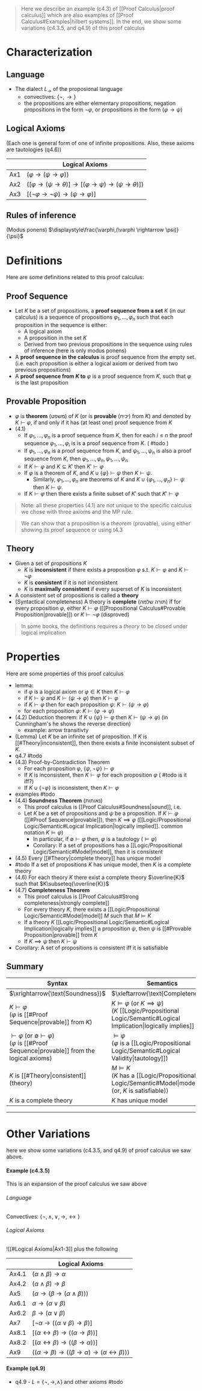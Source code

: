 	
> Here we describe an example (c4.3) of [[Proof Calculus|proof calculus]] which are also examples of [[Proof Calculus#Examples|hilbert systems]]. In the end, we show some variations (c4.3.5, and q4.9) of this proof calculus

# Characterization

## Language

- The dialect $L_{\rightarrow }$ of the proposional language 
	- convectives: $\{ \lnot,\rightarrow \}$
	- the propositions are either elementary propositions, negation propositions in the form $\lnot{\varphi}$, or propositions in the form $(\varphi\rightarrow \psi)$

## Logical Axioms

(Each one is general form of one of infinite propositions. Also, these axioms are tautologies (q4.6))

|     | Logical Axioms                                                                                                               |
| --- | ---------------------------------------------------------------------------------------------------------------------------- |
| Ax1 | $(\varphi\rightarrow (\psi\rightarrow \varphi))$                                                                             |
| Ax2 | $([\varphi\rightarrow (\psi\rightarrow \theta)]\rightarrow [(\varphi\rightarrow \psi)\rightarrow (\psi\rightarrow \theta)])$ |
| Ax3 | $[(\lnot \varphi\rightarrow \lnot\psi )\rightarrow (\psi\rightarrow \varphi)]$                                               |

## Rules of inference

(Modus ponens) $\displaystyle\frac{\varphi,(\varphi \rightarrow \psi)}{\psi}$

# Definitions

Here are some definitions related to this proof calculus:
## Proof Sequence

- Let $K$ be a set of propositions, a **proof sequence from a set** $K$ (in our calculus) is a sequence of propositions $\varphi_{1},\dots,\varphi_{n}$ such that each proposition in the sequence is either: 
	- A logical axiom
	- A proposition in the set $K$
	- Derived from two previous propositions in the sequence using rules of inference (here is only modus ponens)
- A **proof sequence in the calculus** is proof sequence from the empty set. (i.e. each proposition is either a logical axiom or derived from two previous propositions)
- A **proof sequence from $K$ to** $\varphi$ is a proof sequence from $K$, such that $\varphi$ is the last proposition

## Provable Proposition

- $\varphi$ is **theorem** (משפט) of $K$ (or is **provable** (יכיח) from $K$) and denoted by $K \vdash \varphi$, if and only if it has (at least one) proof sequence from $K$ 
- (4.1) 
	- If $\varphi_{1},\dots,\varphi_{n}$ is a proof sequence from $K$, then for each $i\leq n$ the proof sequence $\varphi_{1},\dots,\varphi_{i}$ is is a proof sequence from $K$. ( #todo )
	- If $\varphi_{1},\dots,\varphi_{n}$ is a proof sequence from $K$, and $\psi_{1},\dots,\psi_{n}$ is also a proof sequence from $K$, then  $\varphi_{1},\dots,\varphi_{n},\psi_{1},\dots,\psi_{n}$
	- If $K\vdash \varphi$ and $K \subseteq K'$ then $K' \vdash \varphi$
	- If $\varphi$ is a theorem of $K$, and $K \cup \{ \varphi \}\vdash \psi$ then $K \vdash \psi$. 
		- Similarly, $\varphi_{1},\dots,\varphi_{n}$ are theorems of $K$ and $K\cup \{ \varphi_{1},\dots,\varphi_{n} \}\vdash \psi$ then $K\vdash \psi$.
	- If $K \vdash \varphi$ then there exists a finite subset of $K'$ such that $K' \vdash \varphi$


> Note: all these properties (4.1) are not unique to the specific calculus we chose with three axioms and the MP rule.

>We can show that a proposition is a *theorem* (provable), using either showing its proof sequence or using t4.3

## Theory

- Given a set of propositions $K$ 
	- $K$ is **inconsistent** if there exists a proposition $\varphi$ s.t. $K ⊢ \varphi$ and $K ⊢ ¬\varphi$ 
	- $K$ is **consistent** if it is not inconsistent
	- $K$ is **maximally consistent** if every superset of $K$ is inconsistent
- A consistent set of propositions is called a **theory**
- (Syntactical completeness) A theory is **complete** (תורה שלמה) if for every proposition $\varphi$, either $K\vdash{\varphi}$ ([[Propositional Calculus#Provable Proposition|provable]]) or $K\vdash{\lnot{\varphi}}$ (disproved)

> In some books, the definitions requires a _theory_ to be closed under logical implication
# Properties

Here are some properties of this proof calculus

- lemma:
	- if $\varphi$ is a logical axiom or $\varphi \in K$ then $K \vdash \varphi$
	- if $K \vdash \psi$ and $K \vdash (\psi\rightarrow\varphi )$ then $K \vdash \varphi$
	- if $K \vdash \varphi$ then for each proposition $\psi$: $K\vdash(\psi \rightarrow \varphi)$
	- for each proposition $\varphi$: $K\vdash(\varphi \rightarrow \varphi )$
- (4.2) Deduction theorem: if $K\cup \{ \psi \}\vdash\varphi$ then $K\vdash(\psi\rightarrow\varphi)$ (in Cunningham's he shows the reverse direction)
	- example: arrow transitivty
- (Lemma) Let $K$ be an infinite set of proposition. If $K$ is [[#Theory|inconsistent]], then there exists a finite inconsistent subset of $K$. 
- q4.7 #todo 
- (4.3) Proof-by-Contradiction Theorem 
	- For each proposition $\varphi$, $\{ \psi,\lnot\psi \}\vdash\varphi$
	- If $K$ is inconsistent, then $K\vdash{\varphi}$ for each proposition $\varphi$ ( #todo is it iff?)
	- If $K\cup \{ \lnot \varphi \}$ is inconsistent, then $K\vdash{\varphi}$
- examples #todo 
- (4.4) **Soundness Theorem** (נאותות)
	- This proof calculus is [[Proof Calculus#Soundness|sound]], i.e.
	- Let $K$ be a set of propositions and $\psi$ be a proposition. If $K\vdash \varphi$ ([[#Proof Sequence|provable]]), then $K\implies\varphi$ ([[Logic/Propositional Logic/Semantic#Logical Implication|logically implied]]. common notation $K \models\varphi$)
		- In particular, if $\emptyset\vdash \varphi$ then, $\varphi$ is a tautology ($\models \varphi$)
		- Corollary: If a set of propositions has a [[Logic/Propositional Logic/Semantic#Model|model]], then it is consistent
- (4.5) Every [[#Theory|complete theory]] has unique model
- #todo If a set of propositions $K$ has unique model, then $K$ is a complete theory 
- (4.6) For each theory $K$ there exist a complete theory $\overline{K}$ such that $K\subseteq{\overline{K}}$
- (4.7) **Completeness Theorem**
	- This proof calculus is [[Proof Calculus#Strong completeness|strongly complete]]
	- For every theory $K$, there exists a [[Logic/Propositional Logic/Semantic#Model|model]] $M$ such that $M \models K$ 
	- If a theory $K$ [[Logic/Propositional Logic/Semantic#Logical Implication|logically implies]] a proposition $\psi$, then $\psi$ is [[#Provable Proposition|provable]] from $K$
	- If $K \implies \psi$ then $K \vdash \psi$
- Corollary: A set of propositions is consistent iff it is satisfiable

## Summary 

| Syntax                                                                                                                  | Semantics                                                                                                                              |
| ----------------------------------------------------------------------------------------------------------------------- | -------------------------------------------------------------------------------------------------------------------------------------- |
| $\xrightarrow{\text{Soundness}}$                                                                                        | $\xleftarrow{\text{Completeness}}$                                                                                                     |
| $K\vdash\varphi$<br>($\varphi$ is [[#Proof Sequence\|provable]] from $K$)                                               | $K\models\varphi$ (or $K \implies \psi$)<br>($K$ [[Logic/Propositional Logic/Semantic#Logical Implication\|logically implies]] $\psi$) |
| $\vdash\varphi$ (or  $\emptyset\vdash \varphi$)<br>($\varphi$ is [[#Proof Sequence\|provable]] from the logical axioms) | $\models\varphi$<br>($\varphi$ is a [[Logic/Propositional Logic/Semantic#Logical Validity\|tautology]])                                |
| $K$ is [[#Theory\|consistent]] (theory)                                                                                 | $M\models K$<br>($K$ has a [[Logic/Propositional Logic/Semantic#Model\|model]] $M$ (or, $K$ is satisfiable))                           |
| $K$ is a complete theory                                                                                                | $K$ has unique model                                                                                                                   |

___

# Other Variations 

here we show some variations (c4.3.5, and q4.9) of proof calculus we saw above.

#### Example (c4.3.5)

This is an expansion of the proof calculus we saw above
###### Language

Convectives: $\{ \lnot,\land,\lor,\to,\leftrightarrow \}$
###### Logical Axioms
 
 ![[#Logical Axioms|Ax1-3]] 
 plus the following

|       | Logical Axioms                                                                                           |
| ----- | -------------------------------------------------------------------------------------------------------- |
| Ax4.1 | $(\alpha\land\beta)\rightarrow\alpha$                                                                    |
| Ax4.2 | $(\alpha\land\beta)\rightarrow\beta$                                                                     |
| Ax5   | $(\alpha\rightarrow(\beta\rightarrow(\alpha\land\beta)))$                                                |
| Ax6.1 | $\alpha\rightarrow(\alpha\lor\beta)$                                                                     |
| Ax6.2 | $\beta\rightarrow(\alpha\lor\beta)$                                                                      |
| Ax7   | $[\lnot\alpha\rightarrow((\alpha\lor\beta)\rightarrow\beta)]$                                            |
| Ax8.1 | $[(\alpha\leftrightarrow\beta)\rightarrow((\alpha\rightarrow\beta))]$                                    |
| Ax8.2 | $[(\alpha\leftrightarrow\beta)\rightarrow((\beta\rightarrow\alpha))]$                                    |
| Ax9   | $((\alpha\rightarrow\beta)\rightarrow((\beta\rightarrow\alpha)\rightarrow(\alpha\leftrightarrow\beta)))$ |

#### Example (q4.9)

- q4.9 - $L=\{ \lnot,\to,\land \}$ and other axioms  #todo
